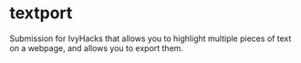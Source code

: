 # textport
Submission for IvyHacks that allows you to highlight multiple pieces of text on a webpage, and allows you to export them.

